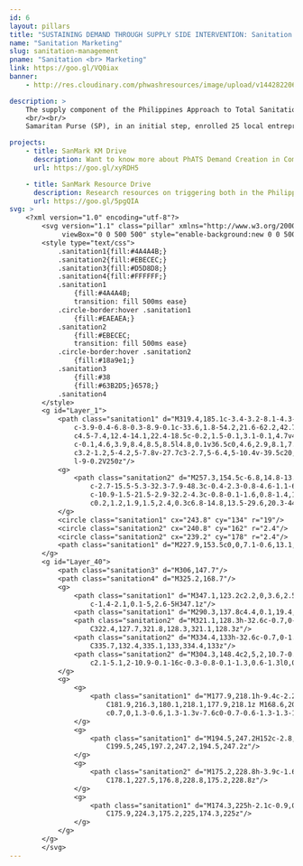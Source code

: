 ```yaml
---
id: 6
layout: pillars
title: "SUSTAINING DEMAND THROUGH SUPPLY SIDE INTERVENTION: Sanitation Marketing"
name: "Sanitation Marketing"
slug: sanitation-management
pname: "Sanitation <br> Marketing"
link: https://goo.gl/VQ0iax
banner:
    - http://res.cloudinary.com/phwashresources/image/upload/v1442822060/banner/sanitation.jpg

description: >
    The supply component of the Philippines Approach to Total Sanitation (PhATS) aims to strengthen local supply chains for sanitation and hygiene goods and services and encourage Sanitation Marketing (SanMark). Through SanMark, suppliers and service providers market their goods and services to rural households, with the aim of increasing demand, improving supply and achieving greater sales and profits.
    <br/><br/>
    Samaritan Purse (SP), in an initial step, enrolled 25 local entrepreneurs in training and coaching on topics such as latrine product fabrication, marketing, and business model development with the goal to enable the entrepreneurs to develop small sanitation businesses which could serve their neighbors with the sanitation products they so desperately need. Sanitation Marketing activities are harmonized with the Demand Creation component of the PhATS program. Before SanMark is introduced in a community, the barangay is “triggered” by the SP Hygiene Promotion team, leading them to reach Zero Open Defecation (ZOD) at, Grade 1 (G1) status (shared latrines), creating a demand for low-cost sanitation products within the community at household level.

projects:
    - title: SanMark KM Drive
      description: Want to know more about PhATS Demand Creation in Communities? Check out the latest Knowledge Management Pieces!
      url: https://goo.gl/xyRDH5

    - title: SanMark Resource Drive
      description: Research resources on triggering both in the Philippines and around the world can be found here.
      url: https://goo.gl/5pgQIA
svg: >
    <?xml version="1.0" encoding="utf-8"?>
        <svg version="1.1" class="pillar" xmlns="http://www.w3.org/2000/svg" xmlns:xlink="http://www.w3.org/1999/xlink" x="0px" y="0px"
             viewBox="0 0 500 500" style="enable-background:new 0 0 500 500;" xml:space="preserve">
        <style type="text/css">
        	.sanitation1{fill:#4A4A4B;}
        	.sanitation2{fill:#EBECEC;}
        	.sanitation3{fill:#D5D8D8;}
        	.sanitation4{fill:#FFFFFF;}
        	.sanitation1
    			{fill:#4A4A4B;
    			transition: fill 500ms ease}
    		.circle-border:hover .sanitation1
    			{fill:#EAEAEA;}    
    		.sanitation2
    			{fill:#EBECEC;
    			transition: fill 500ms ease}
    		.circle-border:hover .sanitation2
    			{fill:#18a9e1;}
    		.sanitation3
    			{fill:#38
    			{fill:#63B2D5;}6578;}
    		.sanitation4
        </style>
        <g id="Layer_1">
        	<path class="sanitation1" d="M319.4,185.1c-3.4-3.2-8.1-4.3-12.5-2.9c-13,4.5-31.7,1.6-46.4-12.2c-4.4-9.6-12.7-16.1-22.1-16.1l-1.7-0.4
        		c-3.9-0.4-6.8-0.3-8.9-0.1c-33.6,1.8-54.2,21.6-62.2,42.7c-2.3,6.1,2.1,9.9,7.6,10.1c5.5,0.2,10.5-2.2,13.4-6.6
        		c4.5-7.4,12.4-14.1,22.4-18.5c-0.2,1.5-0.1,3.1-0.1,4.7v49.8c0,4.4,2,8.3,5,10.9v16.2l-4.4-0.1c-4.6-0.1-8.6,3.5-8.7,8.1l-0.1,1.9
        		c-0.1,4.6,3.9,8.4,8.5,8.5l4.8,0.1v36.5c0,4.6,2.9,8.1,7.5,8.1h1.9c4.6,0,8.6-3.5,8.6-8.1v-36.1l19.1,0.4c1.2,0,1.9-0.2,2.9-0.6
        		c3.2-1.2,5-4.2,5-7.8v-27.7c3-2.7,5-6.4,5-10.4v-39.5c20,9.4,40.2,8,54.4,0C323.5,193.3,322.8,188.3,319.4,185.1z M232,250h9v13.5
        		l-9-0.2V250z"/>
        	<g>
        		<path class="sanitation2" d="M257.3,154.5c-6.8,14.8-13.6,29.8-20.3,44.6c-1,2.1-1.9,3.7-2.9,6.6c0.8,0.1,1.6,0.2,2.4,0.3
        			c-2.7-15.5-5.3-32.3-7.9-48.3c-0.4-2.3-0.8-4.6-1.1-6.9c-0.5,0.5-0.9,0.5-1.4,1.4c10.8,1.4,21.3,2.9,32.2,4.3c1,0.1,1.4-2.8,0.4-3
        			c-10.9-1.5-21.5-2.9-32.2-4.3c-0.8-0.1-1.6,0.8-1.4,1.6c2.6,16,5.3,32.2,7.9,48.2c0.4,2.3,0.8,4.6,1.1,6.9
        			c0.2,1.2,1.9,1.5,2.4,0.3c6.8-14.8,13.5-29.6,20.3-44.3c1-2.1,1.9-4.2,2.9-6.4C260.2,154,257.9,153,257.3,154.5z"/>
        	</g>
        	<circle class="sanitation1" cx="243.8" cy="134" r="19"/>
        	<circle class="sanitation2" cx="240.8" cy="162" r="2.4"/>
        	<circle class="sanitation2" cx="239.2" cy="178" r="2.4"/>
        	<path class="sanitation1" d="M227.9,153.5c0,0,7.1-0.6,13.1,0.6l-8.1,7.8L227.9,153.5z"/>
        </g>
        <g id="Layer_40">
        	<path class="sanitation3" d="M306,147.7"/>
        	<path class="sanitation4" d="M325.2,168.7"/>
        	<g>
        		<path class="sanitation1" d="M347.1,123.2c2.2,0,3.6,2.5,2.3,4.3c-4.6,7-15.6,19.8-35.1,19.8c-18.9,0-29.8-12.1-34.6-19.2
        			c-1.4-2.1,0.1-5,2.6-5H347.1z"/>
        		<path class="sanitation1" d="M290.3,137.8c4.4,0.1,19.4,20.6,0,34.4c0,0-5.5,3.8,7.3,3.8H333c0,0,6.6,0.7,6.6-3c0,0-28.9-19,0-37.8"/>
        		<path class="sanitation2" d="M321.1,128.3h-32.6c-0.7,0-1.3-0.6-1.3-1.3v-0.5c0-0.7,0.6-1.3,1.3-1.3h32.6c0.7,0,1.3,0.6,1.3,1.3v0.5
        			C322.4,127.7,321.8,128.3,321.1,128.3z"/>
        		<path class="sanitation2" d="M334.4,133h-32.6c-0.7,0-1.3-0.6-1.3-1.3v-0.5c0-0.7,0.6-1.3,1.3-1.3h32.6c0.7,0,1.3,0.6,1.3,1.3v0.5
        			C335.7,132.4,335.1,133,334.4,133z"/>
        		<path class="sanitation2" d="M304.3,148.4c2,5,2,10.7-0.1,15.7c-0.3,0.7-1.1,1.4-1.7,1.4l0,0c-0.6,0-0.8-0.5-0.5-1.3
        			c2.1-5.1,2-10.9-0.1-16c-0.3-0.8-0.1-1.3,0.6-1.3l0,0C303.1,147,304,147.7,304.3,148.4z"/>
        	</g>
        	<g>
        		<g>
        			<path class="sanitation1" d="M177.9,218.1h-9.4c-2.2,0-4-1.8-4-4v-7.6c0-2.2,1.8-4,4-4h9.4c2.2,0,4,1.8,4,4v7.6
        				C181.9,216.3,180.1,218.1,177.9,218.1z M168.6,205.2c-0.7,0-1.3,0.6-1.3,1.3v7.6c0,0.7,0.6,1.3,1.3,1.3h9.4
        				c0.7,0,1.3-0.6,1.3-1.3v-7.6c0-0.7-0.6-1.3-1.3-1.3H168.6z"/>
        		</g>
        		<g>
        			<path class="sanitation1" d="M194.5,247.2H152c-2.8,0-5-2.2-5-5v-27.4c0-2.8,2.2-5,5-5h42.5c2.8,0,5,2.2,5,5v27.4
        				C199.5,245,197.2,247.2,194.5,247.2z"/>
        		</g>
        		<g>
        			<path class="sanitation2" d="M175.2,228.8h-3.9c-1.6,0-2.9-1.3-2.9-2.9v0c0-1.6,1.3-2.9,2.9-2.9h3.9c1.6,0,2.9,1.3,2.9,2.9v0
        				C178.1,227.5,176.8,228.8,175.2,228.8z"/>
        		</g>
        		<g>
        			<path class="sanitation1" d="M174.3,225h-2.1c-0.9,0-1.6-0.7-1.6-1.6v0c0-0.9,0.7-1.6,1.6-1.6h2.1c0.9,0,1.6,0.7,1.6,1.6v0
        				C175.9,224.3,175.2,225,174.3,225z"/>
        		</g>
        	</g>
        </g>
        </svg>
---
```

